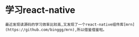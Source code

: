 # 学习react-native 
    最近发现读源码的学习效率比较高,又发现了一个react-native组件库[mrn](https://github.com/binggg/mrn),所以借鉴借鉴啦。


